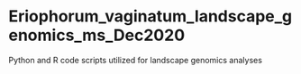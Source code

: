 # Eriophorum_vaginatum_landscape_genomics_ms_Dec2020
Python and R code scripts utilized for landscape genomics analyses
